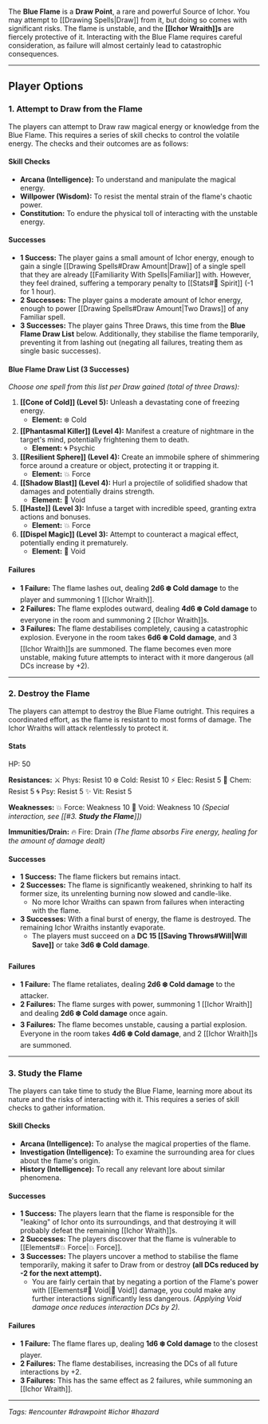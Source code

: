 The **Blue Flame** is a **Draw Point**, a rare and powerful Source of Ichor. You may attempt to [[Drawing Spells|Draw]] from it, but doing so comes with significant risks. The flame is unstable, and the **[[Ichor Wraith]]s** are fiercely protective of it. Interacting with the Blue Flame requires careful consideration, as failure will almost certainly lead to catastrophic consequences.

---

## Player Options

### 1. **Attempt to Draw from the Flame**

The players can attempt to Draw raw magical energy or knowledge from the Blue Flame. This requires a series of skill checks to control the volatile energy. The checks and their outcomes are as follows:

#### **Skill Checks**

- **Arcana (Intelligence):** To understand and manipulate the magical energy.
- **Willpower (Wisdom):** To resist the mental strain of the flame's chaotic power.
- **Constitution:** To endure the physical toll of interacting with the unstable energy.

#### **Successes**

- **1 Success:** The player gains a small amount of Ichor energy, enough to gain a single [[Drawing Spells#Draw Amount|Draw]] of a single spell that they are already [[Familiarity With Spells|Familiar]] with. However, they feel drained, suffering a temporary penalty to [[Stats#💙 Spirit]] (-1 for 1 hour).
- **2 Successes:** The player gains a moderate amount of Ichor energy, enough to power [[Drawing Spells#Draw Amount|Two Draws]] of any Familiar spell.
- **3 Successes:** The player gains Three Draws, this time from the **Blue Flame Draw List** below. Additionally, they stabilise the flame temporarily, preventing it from lashing out (negating all failures, treating them as single basic successes).

#### **Blue Flame Draw List (3 Successes)**

*Choose one spell from this list per Draw gained (total of three Draws):*

1. **[[Cone of Cold]] (Level 5):** Unleash a devastating cone of freezing energy.
    - **Element:** ❄️ Cold
2. **[[Phantasmal Killer]] (Level 4):** Manifest a creature of nightmare in the target's mind, potentially frightening them to death.
    - **Element:** 🌀 Psychic
3. **[[Resilient Sphere]] (Level 4):** Create an immobile sphere of shimmering force around a creature or object, protecting it or trapping it.
    - **Element:** 💥 Force
4. **[[Shadow Blast]] (Level 4):** Hurl a projectile of solidified shadow that damages and potentially drains strength.
    - **Element:** 🌌 Void
5. **[[Haste]] (Level 3):** Infuse a target with incredible speed, granting extra actions and bonuses.
    - **Element:** 💥 Force
6. **[[Dispel Magic]] (Level 3):** Attempt to counteract a magical effect, potentially ending it prematurely.
    - **Element:** 🌌 Void

#### **Failures**

- **1 Failure:** The flame lashes out, dealing **2d6 ❄️ Cold damage** to the player and summoning 1 [[Ichor Wraith]].
- **2 Failures:** The flame explodes outward, dealing **4d6 ❄️ Cold damage** to everyone in the room and summoning 2 [[Ichor Wraith]]s.
- **3 Failures:** The flame destabilises completely, causing a catastrophic explosion. Everyone in the room takes **6d6 ❄️ Cold damage**, and 3 [[Ichor Wraith]]s are summoned. The flame becomes even more unstable, making future attempts to interact with it more dangerous (all DCs increase by +2).

---

### 2. **Destroy the Flame**

The players can attempt to destroy the Blue Flame outright. This requires a coordinated effort, as the flame is resistant to most forms of damage. The Ichor Wraiths will attack relentlessly to protect it.

#### Stats

HP: 50

**Resistances:**
⚔️ Phys: Resist 10
❄️ Cold: Resist 10
⚡ Elec: Resist 5
🧪 Chem: Resist 5
🌀 Psy: Resist 5
✨ Vit: Resist 5

**Weaknesses:**
💥 Force: Weakness 10
🌌 Void: Weakness 10 *(Special interaction, see [[#3. **Study the Flame**]])*

**Immunities/Drain:**
🔥 Fire: Drain *(The flame absorbs Fire energy, healing for the amount of damage dealt)*

#### **Successes**

- **1 Success:** The flame flickers but remains intact.
- **2 Successes:** The flame is significantly weakened, shrinking to half its former size, its unrelenting burning now slowed and candle-like.
  - No more Ichor Wraiths can spawn from failures when interacting with the flame.
- **3 Successes:** With a final burst of energy, the flame is destroyed. The remaining Ichor Wraiths instantly evaporate.
  - The players must succeed on a **DC 15 [[Saving Throws#Will|Will Save]]** or take **3d6 ❄️ Cold damage**.

#### **Failures**

- **1 Failure:** The flame retaliates, dealing **2d6 ❄️ Cold damage** to the attacker.
- **2 Failures:** The flame surges with power, summoning 1 [[Ichor Wraith]] and dealing **2d6 ❄️ Cold damage** once again.
- **3 Failures:** The flame becomes unstable, causing a partial explosion. Everyone in the room takes **4d6 ❄️ Cold damage**, and 2 [[Ichor Wraith]]s are summoned.

---

### 3. **Study the Flame**

The players can take time to study the Blue Flame, learning more about its nature and the risks of interacting with it. This requires a series of skill checks to gather information.

#### **Skill Checks**

- **Arcana (Intelligence):** To analyse the magical properties of the flame.
- **Investigation (Intelligence):** To examine the surrounding area for clues about the flame's origin.
- **History (Intelligence):** To recall any relevant lore about similar phenomena.

#### **Successes**

- **1 Success:** The players learn that the flame is responsible for the "leaking" of Ichor onto its surroundings, and that destroying it will probably defeat the remaining [[Ichor Wraith]]s.
- **2 Successes:** The players discover that the flame is vulnerable to [[Elements#💥 Force|💥 Force]].
- **3 Successes:** The players uncover a method to stabilise the flame temporarily, making it safer to Draw from or destroy **(all DCs reduced by -2 for the next attempt).**
  - You are fairly certain that by negating a portion of the Flame's power with [[Elements#🌌 Void|🌌 Void]] damage, you could make any further interactions significantly less dangerous. *(Applying Void damage once reduces interaction DCs by 2).*

#### **Failures**

- **1 Failure:** The flame flares up, dealing **1d6 ❄️ Cold damage** to the closest player.
- **2 Failures:** The flame destabilises, increasing the DCs of all future interactions by +2.
- **3 Failures:** This has the same effect as 2 failures, while summoning an [[Ichor Wraith]].

---
*Tags: #encounter #drawpoint #ichor #hazard*
